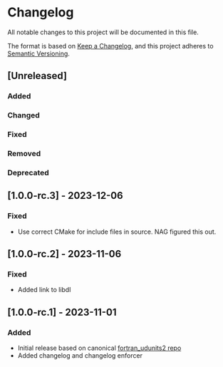 # Changelog

All notable changes to this project will be documented in this file.

The format is based on [Keep a Changelog](https://keepachangelog.com/en/1.0.0/),
and this project adheres to [Semantic Versioning](https://semver.org/spec/v2.0.0.html).

## [Unreleased]

### Added

### Changed

### Fixed

### Removed

### Deprecated

## [1.0.0-rc.3] - 2023-12-06

### Fixed

- Use correct CMake for include files in source. NAG figured this out.

## [1.0.0-rc.2] - 2023-11-06

### Fixed

- Added link to libdl

## [1.0.0-rc.1] - 2023-11-01

### Added

- Initial release based on canonical [fortran_udunits2 repo](https://github.com/mfvalin/fortran_udunits2)
- Added changelog and changelog enforcer
